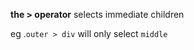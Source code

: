 **the > operator** selects immediate children

eg .`outer > div` will only select `middle`
<pre>
<div class='outer'>
    <div class="middle">
        <div class="inner"
</pre>
